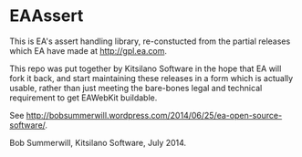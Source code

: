 EAAssert
=============

This is EA's assert handling library, re-constucted from the partial releases
which EA have made at http://gpl.ea.com.

This repo was put together by Kitsilano Software in the hope that EA will fork it back,
and start maintaining these releases in a form which is actually usable, rather than just
meeting the bare-bones legal and technical requirement to get EAWebKit buildable.

See http://bobsummerwill.wordpress.com/2014/06/25/ea-open-source-software/.

Bob Summerwill, Kitsilano Software, July 2014.

